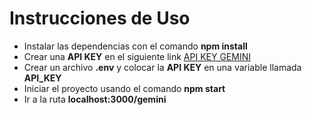 # Instrucciones de Uso

- Instalar las dependencias con el comando **npm install**
- Crear una **API KEY** en el siguiente link [API KEY GEMINI](https://aistudio.google.com/app/apikey)
- Crear un archivo **.env** y colocar la **API KEY** en una variable llamada **API_KEY**
- Iniciar el proyecto usando el comando **npm start**
- Ir a la ruta **localhost:3000/gemini**
